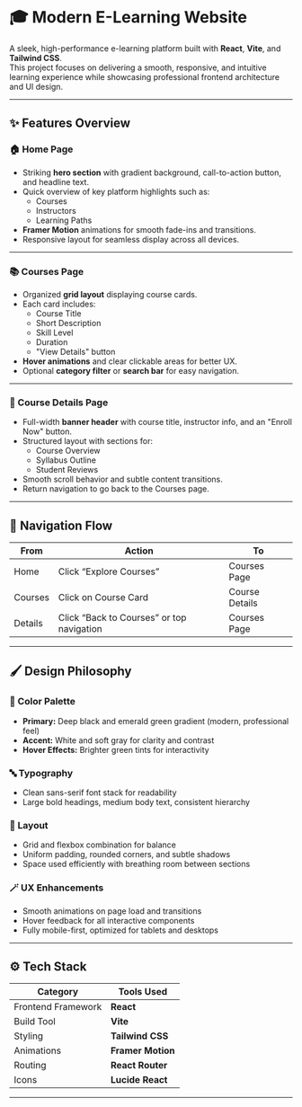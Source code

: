 # 🎓 Modern E-Learning Website

A sleek, high-performance e-learning platform built with **React**, **Vite**, and **Tailwind CSS**.  
This project focuses on delivering a smooth, responsive, and intuitive learning experience while showcasing professional frontend architecture and UI design.

---

## ✨ Features Overview

### 🏠 Home Page
- Striking **hero section** with gradient background, call-to-action button, and headline text.
- Quick overview of key platform highlights such as:
  - Courses
  - Instructors
  - Learning Paths
- **Framer Motion** animations for smooth fade-ins and transitions.
- Responsive layout for seamless display across all devices.

---

### 📚 Courses Page
- Organized **grid layout** displaying course cards.
- Each card includes:
  - Course Title
  - Short Description
  - Skill Level
  - Duration
  - "View Details" button
- **Hover animations** and clear clickable areas for better UX.
- Optional **category filter** or **search bar** for easy navigation.

---

### 🎥 Course Details Page
- Full-width **banner header** with course title, instructor info, and an "Enroll Now" button.
- Structured layout with sections for:
  - Course Overview
  - Syllabus Outline
  - Student Reviews
- Smooth scroll behavior and subtle content transitions.
- Return navigation to go back to the Courses page.

---

## 🧭 Navigation Flow

| From | Action | To |
|------|---------|----|
| Home | Click “Explore Courses” | Courses Page |
| Courses | Click on Course Card | Course Details |
| Details | Click “Back to Courses” or top navigation | Courses Page |

---

## 🖌️ Design Philosophy

### 🎨 Color Palette
- **Primary:** Deep black and emerald green gradient (modern, professional feel)
- **Accent:** White and soft gray for clarity and contrast
- **Hover Effects:** Brighter green tints for interactivity

### 🔤 Typography
- Clean sans-serif font stack for readability
- Large bold headings, medium body text, consistent hierarchy

### 🧩 Layout
- Grid and flexbox combination for balance
- Uniform padding, rounded corners, and subtle shadows
- Space used efficiently with breathing room between sections

### 🪄 UX Enhancements
- Smooth animations on page load and transitions
- Hover feedback for all interactive components
- Fully mobile-first, optimized for tablets and desktops

---

## ⚙️ Tech Stack

| Category | Tools Used |
|-----------|-------------|
| Frontend Framework | **React** |
| Build Tool | **Vite** |
| Styling | **Tailwind CSS** |
| Animations | **Framer Motion** |
| Routing | **React Router** |
| Icons | **Lucide React** |

---
